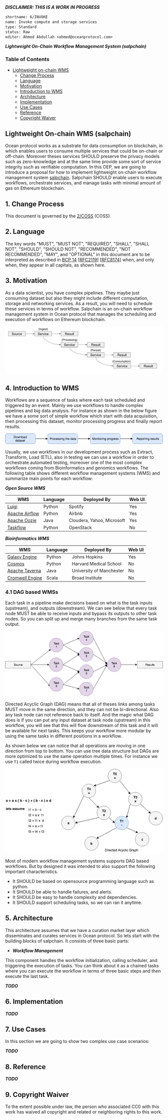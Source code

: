 ***DISCLAIMER: THIS IS A WORK IN PROGRESS***
```
shortname: 6/INVOKE
name: Invoke compute and storage services
type: Standard
status: Raw
editor: Ahmed Abdullah <ahmed@oceanprotocol.com>
```
***Lightweight On-Chain Workflow Management System (salpchain)***

<!--ts-->
### Table of Contents

   * [Lightweight on-chain WMS](#salpchain)
      * [Change Process](#change_process)
      * [Language](#language)
      * [Motivation](#motivation)
      * [Introduction to WMS](#wms)
      * [Architecture](#architecture)
      * [Implementation](#implementation)
      * [Use Cases](#usecases)
      * [Reference](#reference)
      * [Copyright Waiver](#copyright-waiver)
      
## Lightweight On-chain WMS (salpchain) <a name="salpchain"></a>

Ocean protocol works as a substrate for data consumption on blockchain, in which enables users to consume multiple 
services that could be on-chain or off-chain. Moreover theses services SHOULD preserve the privacy models such as zero-knowledge and 
at the same time provide some sort of service integrity such as verifiable computation. In this OEP, we are going to 
introduce a proposal for how to implement lightweight on-chain workflow management system [salpchain](https://en.wikipedia.org/wiki/Salp). 
Salpchain SHOULD enable users to execute workflows, orchestrate services, and manage tasks with minimal amount 
of gas on Ethereum blockchain.


## 1. Change Process <a name="change_process"></a>

This document is governed by the [2/COSS](../2/README.md) (COSS).

## 2. Language <a name="language"></a>
The key words "MUST", "MUST NOT", "REQUIRED", "SHALL", "SHALL NOT", "SHOULD", "SHOULD NOT", "RECOMMENDED", 
"NOT RECOMMENDED", "MAY", and "OPTIONAL" in this document are to be interpreted as described in 
[BCP 14](https://tools.ietf.org/html/bcp14) \[[RFC2119](https://tools.ietf.org/html/rfc2119)\] 
\[[RFC8174](https://tools.ietf.org/html/rfc8174)\] when, and only when, they appear in all capitals, 
as shown here.

## 3. Motivation <a name="motivation"></a>
As a data scientist, you have complex pipelines. They maybe just consuming dataset
but also they might include different computation, storage and networking services. As a result, 
you will need to schedule these services in terms of workflow. Salpchain is an on-chain workflow 
management system in Ocean protocol that manages the scheduling and execution of workflows on Ethereum blockchain.

![On-chain Workflow](imgs/onchain-workflow.png)

## 4. Introduction to WMS <a name="wms"></a>

Workflows are a sequence of tasks where each task scheduled and triggered by an event. Mainly we use workflows to handle complex 
pipelines and big data analysis. For instance as shown in the below figure we have a some sort of simple workflow which start with data acquisition, then
processing this dataset, monitor processing progress and finally report results. 

![Typical Workflow](imgs/typicalWorkflow.png)

Usually, we use workflows in our development process such as Extract, Transform, Load (ETL), also in testing we can use a 
workflow in order to orchestrate automated testing, moreover one of the most complex workflows coming from Bioinformatics and genomics workflows. The following
table shows different workflow management systems (WMS) and summarize main points for each workflow:

***Open Source WMS***

WMS    |                                         Language                    | Deployed By | Web UI     
--------------|--------------------------------------------------------------|-------------|---------
[Luigi](https://luigi.readthedocs.io/en/stable/)| Python                     | Spotify     |   Yes
[Apache Airflow](http://airflow.incubator.apache.org/) | Python              | Airbnb      |    Yes
[Apache Oozie](http://oozie.apache.org/)               | Java                | Cloudera, Yahoo, Microsoft | Yes
[Taskflow](https://wiki.openstack.org/wiki/TaskFlow)   | Python              | OpenStack   | No

***Bioinformatics WMS***

WMS    |                                         Language                    | Deployed By | Web UI     
--------------|--------------------------------------------------------------|-------------|---------
[Galaxy Engine](https://galaxyproject.org/) | Python                     | Johns Hopkins    |   Yes
[Cosmos](https://cosmos.hms.harvard.edu/) | Python              | Harvard Medical School    |   No
[Apache Taverna](https://taverna.incubator.apache.org/)| Java                | University of Manchester | No
[Cromwell Engine](http://cromwell.readthedocs.io/en/develop/)   |       Scala        | Broad Institute   | No

### 4.1 DAG based WMSs 

Each task in a pipeline make decisions based on what is the task inputs (upstream), and outputs (downstream). We can see below 
that every task node MUST be able to receive inputs and bypass its outputs to other task nodes. So you can split up and merge many branches from the same task output. 

![Typical Workflow](imgs/taskflow.png)

Directed Acyclic Graph (DAG) means that all of theses links among tasks MUST move in the same direction, and they can not be bi-directional. Also any task node can not
reference back to itself. And the magic what DAG does is if you can put any input dataset at task node (upstream) in this workflow, you will
see that this will flow downstream of this task and it will be available for next tasks. This keeps your workflow more modular by using the same tasks in 
different positions in a workflow.

As shown below we can notice that all operations are moving in one direction from top to bottom. You can use 
tree data structure but DAGs are more optimized to use the same operation multiple times. For instance we use 
<code>T1</code> called twice during workflow execution.

![DAG Example](imgs/DAG.png)

Most of modern workflow management systems supports DAG based workflows. But by designed it was intended to also support the following 
important characteristics.

- It SHOULD be based on opensource programming language such as python.
- It SHOULD be able to handle failures, and alerts.
- It SHOULD be easy to handle complexity and dependencies.
- It SHOULD support scheduling tasks, so we can ran it anytime.

## 5. Architecture <a name="architecture"></a>
This architecture assumes that we have a curation market layer which disseminates and curates services in Ocean protocol. So lets start with 
the building blocks of salpchain. It consists of three basic parts:

- ***Workflow Management***

This component handles the workflow initialization, calling scheduler, and triggering the execution of tasks.
You can think about it as a chained tasks where you can execute the workflow in terms of three basic steps and 
then execute the last task. 

***TODO***

## 6. Implementation <a name="implementation"></a>

***TODO***

## 7. Use Cases <a name="usecases"></a>

In this section we are going to show two complex use case scenarios:


***TODO***

## 8. Reference <a name="reference"></a>

***TODO***

## 9. Copyright Waiver  <a name="copyright-waiver"></a>
To the extent possible under law, the person who associated CC0 with this work has waived all copyright and related or neighboring rights to this work.